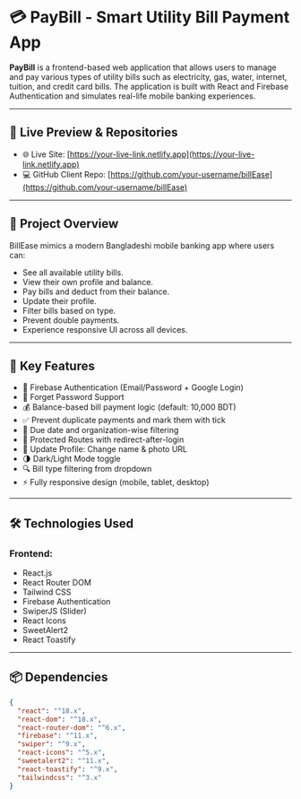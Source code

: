 # 💳 PayBill - Smart Utility Bill Payment App

**PayBill** is a frontend-based web application that allows users to manage and pay various types of utility bills such as electricity, gas, water, internet, tuition, and credit card bills. The application is built with React and Firebase Authentication and simulates real-life mobile banking experiences.



---

## 🔗 Live Preview & Repositories

- 🌐 Live Site: [https://your-live-link.netlify.app](https://your-live-link.netlify.app)
- 💻 GitHub Client Repo: [https://github.com/your-username/billEase](https://github.com/your-username/billEase)

---

## 📝 Project Overview

BillEase mimics a modern Bangladeshi mobile banking app where users can:
- See all available utility bills.
- View their own profile and balance.
- Pay bills and deduct from their balance.
- Update their profile.
- Filter bills based on type.
- Prevent double payments.
- Experience responsive UI across all devices.

---

## 🚀 Key Features

- 🔐 Firebase Authentication (Email/Password + Google Login)
- 🔐 Forget Password Support
- 💰 Balance-based bill payment logic (default: 10,000 BDT)
- ✅ Prevent duplicate payments and mark them with tick
- 📅 Due date and organization-wise filtering
- 🔁 Protected Routes with redirect-after-login
- 🔧 Update Profile: Change name & photo URL
- 🌗 Dark/Light Mode toggle
- 🔍 Bill type filtering from dropdown
- ⚡ Fully responsive design (mobile, tablet, desktop)

---

## 🛠️ Technologies Used

### Frontend:
- React.js
- React Router DOM
- Tailwind CSS
- Firebase Authentication
- SwiperJS (Slider)
- React Icons
- SweetAlert2
- React Toastify

---

## 📦 Dependencies

```json
{
  "react": "^18.x",
  "react-dom": "^18.x",
  "react-router-dom": "^6.x",
  "firebase": "^11.x",
  "swiper": "^9.x",
  "react-icons": "^5.x",
  "sweetalert2": "^11.x",
  "react-toastify": "^9.x",
  "tailwindcss": "^3.x"
}

